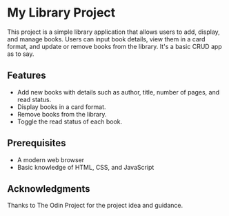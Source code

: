 # My Library Project

This project is a simple library application that allows users to add, display, and manage books. Users can input book details, view them in a card format, and update or remove books from the library.
It's a basic CRUD app as to say.

## Features

- Add new books with details such as author, title, number of pages, and read status.
- Display books in a card format.
- Remove books from the library.
- Toggle the read status of each book.

## Prerequisites

- A modern web browser
- Basic knowledge of HTML, CSS, and JavaScript

## Acknowledgments
Thanks to The Odin Project for the project idea and guidance.
